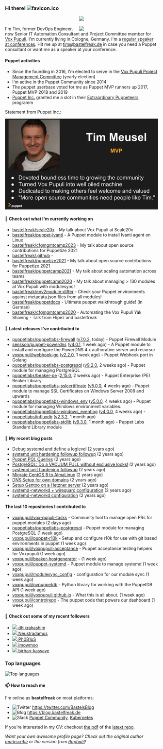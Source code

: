 ### Hi there! ![favicon.ico](https://raw.githubusercontent.com/bastelfreak/bastelfreak/master/favicon.ico)

<p align="center">
  <a href="https://github.com/ryo-ma/github-profile-trophy"><img src="https://github-profile-trophy.vercel.app/?username=bastelfreak&theme=darkhub&margin-w=15&margin-h=15&no-frame=true&column=5"/></a>
</p>

<img align="right" src="https://avatars.githubusercontent.com/bastelfreak" width="260">

I'm Tim, former DevOps Engineer, now Senior IT Automation Consultant and Project
Committee member for [Vox Pupuli](https://voxpupuli.org).
I'm currently living in Cologne, Germany. I'm a
[regular speaker at conferences](https://github.com/bastelfreak/talks#collection-of-talks-proposals-and-related-stuff).
Hit me up at [tim@bastelfreak.de](mailto:tim@bastelfeak.de) in case you need a
Puppet consultant or want me as a speaker at your conference.

#### Puppet activities

* Since the founding in 2016, I'm elected to serve in the [Vox Pupuli Project Management Committee](https://voxpupuli.org/blog/2016/10/12/pmc-election-results/) (yearly election)
* I'm active in the Puppet Community since 2014
* The puppet userbase voted for me as Puppet MVP runners up 2017, Puppet MVP 2018 and 2019
* [Puppet Inc.](https://puppet.com) granted me a slot in their [Extraordinary Puppeteers](https://puppet-champions.github.io/profiles.html) programm

Statement from Puppet Inc.:

![mvp statement](https://raw.githubusercontent.com/bastelfreak/bastelfreak/master/MVP.png)

#### 🌱 Check out what I'm currently working on


- [bastelfreak/scale20x](https://github.com/bastelfreak/scale20x) - My talk about Vox Pupuli at Scale20x
- [bastelfreak/puppet-ivanti](https://github.com/bastelfreak/puppet-ivanti) - A Puppet module to install Ivanti agent on Linux
- [bastelfreak/cfgmgmtcamp2023](https://github.com/bastelfreak/cfgmgmtcamp2023) - My talk about open source contributions for Puppetize 2021
- [bastelfreak/.github](https://github.com/bastelfreak/.github) - 
- [bastelfreak/puppetize2021](https://github.com/bastelfreak/puppetize2021) - My talk about open source contributions for Puppetize 2021
- [bastelfreak/puppetcamp2021](https://github.com/bastelfreak/puppetcamp2021) - My talk about scaling automation across teams
- [bastelfreak/puppetcamp2020](https://github.com/bastelfreak/puppetcamp2020) - My talk about managing &gt; 130 modules at Vox Pupuli with modulesync!
- [bastelfreak/env2module-differ](https://github.com/bastelfreak/env2module-differ) - Check your Puppet environments against metadata.json files from all modules!
- [bastelfreak/puppetdocs](https://github.com/bastelfreak/puppetdocs) - Ultimate puppet walkthrough guide! (in German)
- [bastelfreak/cfgmgmtcamp2020](https://github.com/bastelfreak/cfgmgmtcamp2020) - Automating the Vox Pupuli Yak Shaving - Talk from Flipez and bastelfreak

#### 🔭 Latest releases I've contributed to


- [puppetlabs/puppetlabs-firewall](https://github.com/puppetlabs/puppetlabs-firewall) ([v7.0.2](https://github.com/puppetlabs/puppetlabs-firewall/releases/tag/v7.0.2), today) - Puppet Firewall Module
- [sensson/puppet-powerdns](https://github.com/sensson/puppet-powerdns) ([v4.0.1](https://github.com/sensson/puppet-powerdns/releases/tag/v4.0.1), 1 week ago) - A Puppet module to install and configure the PowerDNS 4.x authorative server and recursor
- [voxpupuli/webhook-go](https://github.com/voxpupuli/webhook-go) ([v2.2.0](https://github.com/voxpupuli/webhook-go/releases/tag/v2.2.0), 1 week ago) - Puppet Webhook port in Golang
- [puppetlabs/puppetlabs-postgresql](https://github.com/puppetlabs/puppetlabs-postgresql) ([v9.2.0](https://github.com/puppetlabs/puppetlabs-postgresql/releases/tag/v9.2.0), 2 weeks ago) - Puppet module for managing PostgreSQL
- [puppetlabs/beaker-pe](https://github.com/puppetlabs/beaker-pe) ([2.15.0](https://github.com/puppetlabs/beaker-pe/releases/tag/2.15.0), 2 weeks ago) - Puppet Enterprise (PE) Beaker Library
- [puppetlabs/puppetlabs-sslcertificate](https://github.com/puppetlabs/puppetlabs-sslcertificate) ([v5.0.0](https://github.com/puppetlabs/puppetlabs-sslcertificate/releases/tag/v5.0.0), 4 weeks ago) - Puppet module to manage SSL Certificates on WIndows Server 2008 and upwards
- [puppetlabs/puppetlabs-windows_env](https://github.com/puppetlabs/puppetlabs-windows_env) ([v5.0.0](https://github.com/puppetlabs/puppetlabs-windows_env/releases/tag/v5.0.0), 4 weeks ago) - Puppet module for managing Windows environment variables. 
- [puppetlabs/puppetlabs-windows_eventlog](https://github.com/puppetlabs/puppetlabs-windows_eventlog) ([v4.0.0](https://github.com/puppetlabs/puppetlabs-windows_eventlog/releases/tag/v4.0.0), 4 weeks ago) - 
- [puppetlabs/influxdb](https://github.com/puppetlabs/influxdb) ([v2.3.2](https://github.com/puppetlabs/influxdb/releases/tag/v2.3.2), 1 month ago) - 
- [puppetlabs/puppetlabs-stdlib](https://github.com/puppetlabs/puppetlabs-stdlib) ([v9.3.0](https://github.com/puppetlabs/puppetlabs-stdlib/releases/tag/v9.3.0), 1 month ago) - Puppet Labs Standard Library module

#### 📜 My recent blog posts


- [Debug systemd and define a loglevel](https://blog.bastelfreak.de/2022/02/debug-systemd-and-define-a-loglevel/) (2 years ago)
- [systemd unit hardening followup followup](https://blog.bastelfreak.de/2022/01/systemd-unit-hardening-followup-followup/) (2 years ago)
- [Puppet PQL Queries](https://blog.bastelfreak.de/2022/01/puppet-pql-queries/) (2 years ago)
- [PostgreSQL: Do a VACUUM FULL without exclusive locks!](https://blog.bastelfreak.de/2022/01/postgresql-do-a-vacuum-full-without-exclusive-locks/) (2 years ago)
- [systemd unit hardening followup](https://blog.bastelfreak.de/2022/01/systemd-unit-hardening-followup/) (2 years ago)
- [Migrate CentOS 8 to AlmaLinux](https://blog.bastelfreak.de/2022/01/migrate-centos-8-to-almalinux/) (2 years ago)
- [DNS Setup for own domains](https://blog.bastelfreak.de/2022/01/dns-setup-for-own-domains/) (2 years ago)
- [Setup Gentoo on a Hetzner server](https://blog.bastelfreak.de/2022/01/setup-gentoo-on-a-hetzner-server/) (2 years ago)
- [systemd-networkd &#43; wireguard configuration](https://blog.bastelfreak.de/2022/01/systemd-networkd-wireguard-configuration/) (2 years ago)
- [systemd-networkd configuration](https://blog.bastelfreak.de/2022/01/systemd-networkd-configuration/) (2 years ago)

#### The last 10 repositories I contributed to


- [voxpupuli/vox-pupuli-tasks](https://github.com/voxpupuli/vox-pupuli-tasks) - Community tool to manage open PRs for puppet modules (2 days ago)
- [puppetlabs/puppetlabs-postgresql](https://github.com/puppetlabs/puppetlabs-postgresql) - Puppet module for managing PostgreSQL (1 week ago)
- [voxpupuli/puppet-r10k](https://github.com/voxpupuli/puppet-r10k) - Setup and configure r10k for use with git based environments in puppet (1 week ago)
- [voxpupuli/voxpupuli-acceptance](https://github.com/voxpupuli/voxpupuli-acceptance) - Puppet acceptance testing helpers for Voxpupuli (1 week ago)
- [voxpupuli/beaker-hostgenerator](https://github.com/voxpupuli/beaker-hostgenerator) -  (1 week ago)
- [voxpupuli/puppet-systemd](https://github.com/voxpupuli/puppet-systemd) - Puppet module to manage systemd (1 week ago)
- [voxpupuli/modulesync_config](https://github.com/voxpupuli/modulesync_config) - configuration for our module sync (1 week ago)
- [voxpupuli/pypuppetdb](https://github.com/voxpupuli/pypuppetdb) - Python library for working with the PuppetDB API (1 week ago)
- [voxpupuli/voxpupuli.github.io](https://github.com/voxpupuli/voxpupuli.github.io) - What this is all about. (1 week ago)
- [voxpupuli/controlrepo](https://github.com/voxpupuli/controlrepo) - The puppet code that powers our dashboard (1 week ago)

#### 👥 Check out some of my recent followers


- [<img src="https://avatars.githubusercontent.com/u/43034730?v=4" height="20"/> dhikrahashim](https://github.com/dhikrahashim)
- [<img src="https://avatars.githubusercontent.com/u/104737?u=24b53dd7f97ac2811160705ccb58495692e6eb6c&amp;v=4" height="20"/> Neustradamus](https://github.com/Neustradamus)
- [<img src="https://avatars.githubusercontent.com/u/1623682?u=b9158b4d8b027e7f0f55b641c794632101e5a723&amp;v=4" height="20"/> Ph0B1uS](https://github.com/Ph0B1uS)
- [<img src="https://avatars.githubusercontent.com/u/129617243?v=4" height="20"/> imowmoo](https://github.com/imowmoo)
- [<img src="https://avatars.githubusercontent.com/u/66920283?v=4" height="20"/> birhan-kassaye](https://github.com/birhan-kassaye)

### Top languages

![Top languages](https://github-readme-stats.vercel.app/api/top-langs/?username=bastelfreak&hide_title=true)

#### 📫 How to reach me

I'm online as **bastelfreak** on most platforms:

- <img src="https://raw.githubusercontent.com/FortAwesome/Font-Awesome/master/svgs/brands/twitter.svg" width="20" alt="Twitter" /> https://twitter.com/BastelsBlog
- <img src="https://raw.githubusercontent.com/FortAwesome/Font-Awesome/master/svgs/brands/wordpress.svg" width="20" alt="Blog" /> https://blog.bastelfreak.de
- <img src="https://raw.githubusercontent.com/FortAwesome/Font-Awesome/master/svgs/brands/slack.svg" width="20" alt="Slack" /> [Puppet Community](https://slack.puppet.com/), [Kubernetes](https://slack.k8s.io/)

If you're interested in my CV: checkout [the pdf](https://github.com/bastelfreak/cv/raw/master/content-en.pdf) of the [latext repo](https://github.com/bastelfreak/cv#readme).

*Want your own awesome profile page? Check out the original author [markscribe](https://github.com/muesli/markscribe) or the version from [Raphaël](https://github.com/raphink/raphink#hi-there-)!*
